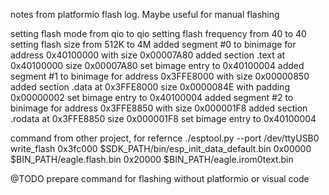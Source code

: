 notes from platformio flash log. Maybe useful for manual flashing

setting flash mode from qio to qio
setting flash frequency from 40 to 40
setting flash size from 512K to 4M
added segment #0 to binimage for address 0x40100000 with size 0x00007A80
added section .text at 0x40100000 size 0x00007A80
set bimage entry to 0x40100004
added segment #1 to binimage for address 0x3FFE8000 with size 0x00000850
added section .data at 0x3FFE8000 size 0x0000084E with padding 0x00000002
set bimage entry to 0x40100004
added segment #2 to binimage for address 0x3FFE8850 with size 0x000001F8
added section .rodata at 0x3FFE8850 size 0x000001F8
set bimage entry to 0x40100004

command from other project, for refernce
./esptool.py --port /dev/ttyUSB0 write_flash 0x3fc000 $SDK_PATH/bin/esp_init_data_default.bin 0x00000 $BIN_PATH/eagle.flash.bin 0x20000 $BIN_PATH/eagle.irom0text.bin 

@TODO
prepare command for flashing without platformio or visual code